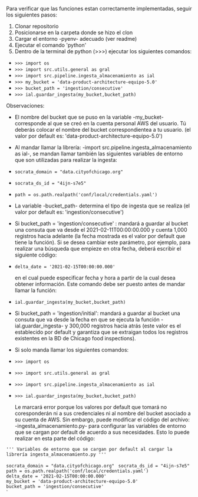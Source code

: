 Para verificar que las funciones estan correctamente implementadas, seguir los siguientes pasos:1. Clonar repositorio2. Posicionarse en la carpeta donde se hizo el clon3. Cargar el entorno -pyenv- adecuado (ver readme)4. Ejecutar el comando 'python'5. Dentro de la terminal de python (>>>) ejecutar los siguientes comandos: - `>>> import os` - `>>> import src.utils.general as gral` - `>>> import src.pipeline.ingesta_almacenamiento as ial` - `>>> my_bucket = 'data-product-architecture-equipo-5.0'` - `>>> bucket_path = 'ingestion/consecutive'` - `>>> ial.guardar_ingesta(my_bucket,bucket_path)`Observaciones:- El nombre del bucket que se puso en la variable -my_bucket- corresponde al que se creó en la cuenta personal AWS del usuario. Tú deberás colocar el nombre del bucket correspondientea a tu usuario. (el valor por default es: 'data-product-architecture-equipo-5.0') - Al mandar llamar la librería: -import src.pipeline.ingesta_almacenamiento as ial-, se mandan llamar también las siguientes variables de entorno que son utilizadas para realizar la ingesta: - `socrata_domain = "data.cityofchicago.org"` - `socrata_ds_id = "4ijn-s7e5"` - `path = os.path.realpath('conf/local/credentials.yaml')`- La variable -bucket_path- determina el tipo de ingesta que se realiza (el valor por default es: 'ingestion/consecutive')- Si bucket_path = 'ingestion/consecutive' : mandará a guardar al bucket una consuta que va desde el 2021-02-11T00:00:00.000 y cuenta 1,000 registros hacia adelante (la fecha mostrada es el valor por default que tiene la función). Si se desea cambiar este parámetro, por ejemplo, para realizar una búsqueda que empieze en otra fecha, deberá escribir el siguiente código:   - `delta_date = '2021-02-15T00:00:00.000'`	en el cual puede especificar fecha y hora a partir de la cual desea obtener información. Este comando debe ser puesto antes de mandar llamar la función:   - `ial.guardar_ingesta(my_bucket,bucket_path)`  - Si bucket_path = 'ingestion/initial': mandará a guardar al bucket una consuta que va desde la fecha en que se ejecuta la función -ial.guardar_ingesta- y 300,000 registros hacia atrás (este valor es el establecido por default y garantiza que se extraigan todos los registros existentes en la BD de Chicago food inspections).- Si solo manda llamar los siguientes comandos: - `>>> import os` - `>>> import src.utils.general as gral` - `>>> import src.pipeline.ingesta_almacenamiento as ial` - `>>> ial.guardar_ingesta(my_bucket,bucket_path)`	Le marcará error porque los valores por default que tomará no coresponderán ni a sus credenciales ni al nombre del bucket asociado a su cuenta de AWS. Sin embargo, puede modificar el código del archivo: -ingesta_almacenamiento.py- para configurar las variables de entorno que se cargan por default de acuerdo a sus necesidades. Esto lo puede realizar en esta parte del código:`''' Variables de entorno que se cargan por default al cargar la librería    ingesta_almacenamiento.py'''`  `socrata_domain = "data.cityofchicago.org" ``socrata_ds_id = "4ijn-s7e5"`  `path = os.path.realpath('conf/local/credentials.yaml')`  `delta_date = '2021-02-15T00:00:00.000'`  `my_bucket = 'data-product-architecture-equipo-5.0'`  `bucket_path = 'ingestion/consecutive'`  `